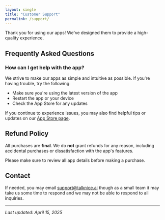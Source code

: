 ```yaml
---
layout: single
title: "Customer Support"
permalink: /support/
---
```


Thank you for using our apps! We've designed them to provide a high-quality experience.

## Frequently Asked Questions

### How can I get help with the app?

We strive to make our apps as simple and intuitive as possible. If you're having trouble, try the following:

- Make sure you're using the latest version of the app
- Restart the app or your device
- Check the App Store for any updates

If you continue to experience issues, you may also find helpful tips or updates on our [App Store page](https://apps.apple.com). 

## Refund Policy

All purchases are **final**. We do **not** grant refunds for any reason, including accidental purchases or dissatisfaction with the app's features.

Please make sure to review all app details before making a purchase.

## Contact

 If needed, you may email [support@talknice.ai](mailto:support@talknice.ai) though as a small team it may take us some time to respond and we may not be able to respond to all inquiries.

---

_Last updated: April 15, 2025_